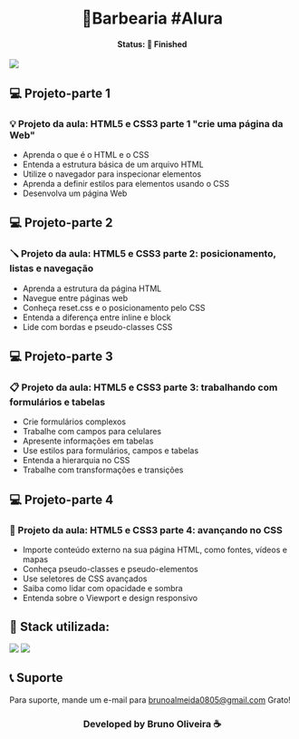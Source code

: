 <h1 align="center">💈Barbearia #Alura </h1>
<h4 align="center"> Status: 🚀 Finished </h4>

<img src="https://user-images.githubusercontent.com/109918729/218344505-08a5fa91-0323-43d1-a0db-1851d2506a13.png"/>

## 💻 Projeto-parte 1
### 💡 Projeto da aula: HTML5 e CSS3 parte 1 "crie uma página da Web"
- Aprenda o que é o HTML e o CSS
- Entenda a estrutura básica de um arquivo HTML
- Utilize o navegador para inspecionar elementos
- Aprenda a definir estilos para elementos usando o CSS
- Desenvolva um página Web

## 💻 Projeto-parte 2
### 🪛 Projeto da aula: HTML5 e CSS3 parte 2: posicionamento, listas e navegação
- Aprenda a estrutura da página HTML
- Navegue entre páginas web
- Conheça reset.css e o posicionamento pelo CSS
- Entenda a diferença entre inline e block
- Lide com bordas e pseudo-classes CSS

## 💻 Projeto-parte 3
### 📋 Projeto da aula: HTML5 e CSS3 parte 3: trabalhando com formulários e tabelas
- Crie formulários complexos
- Trabalhe com campos para celulares
- Apresente informações em tabelas
- Use estilos para formulários, campos e tabelas
- Entenda a hierarquia no CSS
- Trabalhe com transformações e transições

## 💻 Projeto-parte 4
### 🧮 Projeto da aula: HTML5 e CSS3 parte 4: avançando no CSS
- Importe conteúdo externo na sua página HTML, como fontes, vídeos e mapas
- Conheça pseudo-classes e pseudo-elementos
- Use seletores de CSS avançados
- Saiba como lidar com opacidade e sombra
- Entenda sobre o Viewport e design responsivo

## 🚀 Stack utilizada:
<div>
<img src="https://img.shields.io/badge/HTML5-E34F26?style=for-the-badge&logo=html5&logoColor=white"/>
<img src="https://img.shields.io/badge/CSS3-1572B6?style=for-the-badge&logo=css3&logoColor=white"/>
</div>

## 📞 Suporte
Para suporte, mande um e-mail para brunoalmeida0805@gmail.com Grato!

<h3 align="center">Developed by Bruno Oliveira ☕</h3>
